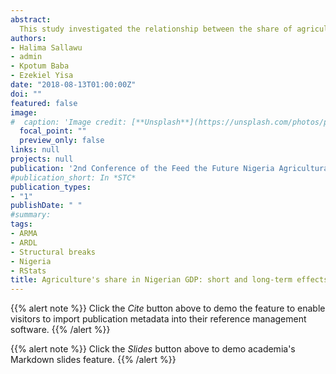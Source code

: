 ```yaml
---
abstract:
  This study investigated the relationship between the share of agriculture in GDP and some socio-economic and climate variables using ARMA, ARDL and structural change estimation in R. The data, covering the period 1960-2016, were obtained from various secondary sources, including CBN, WDI, FAOSTAT and NiMet. The results indicated that Nigerian population is on a very rapid rise while GDP is showing a decline. The trend of the other variables included shows slow decline or rise. The forecast to 2030 and beyond shows that only population and aquaculture will continue to rise. However, lagged values of agricultural GDP, CO2 emission and the difference between maximum and minimum temperature significantly and positively affected GDP at 1% level while differences between maximum and minimum temperature significantly and negatively affected GDP at 5% level. In the short-term, population and L(coint) are negatively significant (p=0) while the difference between maximum and minimum temperature negatively affected share of agriculture in GDP at 1% level of significance. In the long-term, CO2 emission and population positively (p=0) affected the share of agriculture in GDP while arable land, cereal yield and aquaculture negatively (p=0) affected the share of agriculture in GDP determining four structural breaks in GDP since 1960. Although, the results implied mixed effects of climate change, it is important for Nigeria to critically look at the frequent changes in policy, negative effects of aquaculture on GDP which might be as a result of shift of mobile resources from main sector as well as the involvement of non-experts in formulating agricultural policies for Nigeria.
authors:
- Halima Sallawu
- admin
- Kpotum Baba
- Ezekiel Yisa
date: "2018-08-13T01:00:00Z"
doi: ""
featured: false
image:
#  caption: 'Image credit: [**Unsplash**](https://unsplash.com/photos/pLCdAaMFLTE)'
  focal_point: ""
  preview_only: false
links: null
projects: null
publication: '2nd Conference of the Feed the Future Nigeria Agricultural Policy Project held at Transcorp Hilton Hotel, Abuja, Nigeria 13-16 August'
#publication_short: In *STC*
publication_types:
- "1"
publishDate: " "
#summary: 
tags:
- ARMA
- ARDL
- Structural breaks
- Nigeria
- RStats
title: Agriculture's share in Nigerian GDP: short and long-term effects of climate change and arable land availability
---
```


{{% alert note %}}
Click the *Cite* button above to demo the feature to enable visitors to import publication metadata into their reference management software.
{{% /alert %}}

{{% alert note %}}
Click the *Slides* button above to demo academia's Markdown slides feature.
{{% /alert %}}
